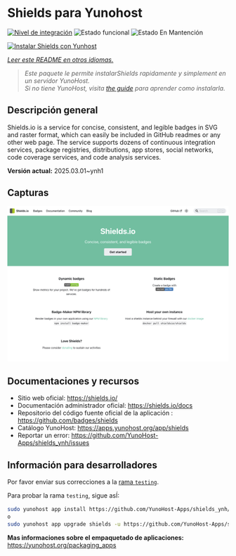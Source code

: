 <!--
Este archivo README esta generado automaticamente<https://github.com/YunoHost/apps/tree/master/tools/readme_generator>
No se debe editar a mano.
-->

# Shields para Yunohost

[![Nivel de integración](https://apps.yunohost.org/badge/integration/shields)](https://ci-apps.yunohost.org/ci/apps/shields/)
![Estado funcional](https://apps.yunohost.org/badge/state/shields)
![Estado En Mantención](https://apps.yunohost.org/badge/maintained/shields)

[![Instalar Shields con Yunhost](https://install-app.yunohost.org/install-with-yunohost.svg)](https://install-app.yunohost.org/?app=shields)

*[Leer este README en otros idiomas.](./ALL_README.md)*

> *Este paquete le permite instalarShields rapidamente y simplement en un servidor YunoHost.*  
> *Si no tiene YunoHost, visita [the guide](https://yunohost.org/install) para aprender como instalarla.*

## Descripción general

Shields.io is a service for concise, consistent, and legible badges in SVG and raster format, which can easily be included in GitHub readmes or any other web page. The service supports dozens of continuous integration services, package registries, distributions, app stores, social networks, code coverage services, and code analysis services.

**Versión actual:** 2025.03.01~ynh1

## Capturas

![Captura de Shields](./doc/screenshots/screenshot.png)

## Documentaciones y recursos

- Sitio web oficial: <https://shields.io/>
- Documentación administrador oficial: <https://shields.io/docs>
- Repositorio del código fuente oficial de la aplicación : <https://github.com/badges/shields>
- Catálogo YunoHost: <https://apps.yunohost.org/app/shields>
- Reportar un error: <https://github.com/YunoHost-Apps/shields_ynh/issues>

## Información para desarrolladores

Por favor enviar sus correcciones a la [rama `testing`](https://github.com/YunoHost-Apps/shields_ynh/tree/testing).

Para probar la rama `testing`, sigue asÍ:

```bash
sudo yunohost app install https://github.com/YunoHost-Apps/shields_ynh/tree/testing --debug
o
sudo yunohost app upgrade shields -u https://github.com/YunoHost-Apps/shields_ynh/tree/testing --debug
```

**Mas informaciones sobre el empaquetado de aplicaciones:** <https://yunohost.org/packaging_apps>
